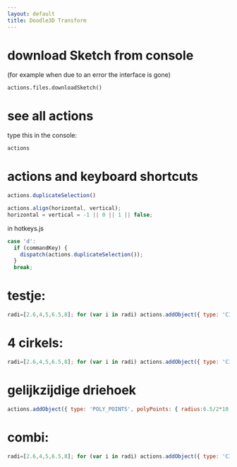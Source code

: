 ```yaml
---
layout: default
title: Doodle3D Transform
---
```


# download Sketch from console
(for example when due to an error the interface is gone)
```
actions.files.downloadSketch()
```

# see all actions
type this in the console:
```js
actions
```

# actions and keyboard shortcuts
```js
actions.duplicateSelection()

actions.align(horizontal, vertical);
horizontal = vertical = -1 || 0 || 1 || false;
```

in hotkeys.js
```js
case 'd':
  if (commandKey) {
    dispatch(actions.duplicateSelection());
  }
  break;
```

# testje:
```js
radi=[2.6,4,5,6.5,8]; for (var i in radi) actions.addObject({ type: 'CIRCLE', transform: new CAL.Matrix({x:i*10}), circle: { radius:radi[i]/2*10, segment: Math.PI * 2 } });
```

# 4 cirkels:
```js
radi=[2.6,4,5,6.5,8]; for (var i in radi) actions.addObject({ type: 'CIRCLE', transform: new CAL.Matrix({x:i*10}), circle: { radius:radi[i]/2*10, segment: Math.PI * 2 } }); 
```

# gelijkzijdige driehoek
```js
actions.addObject({ type: 'POLY_POINTS', polyPoints: { radius:6.5/2*10, numPoints:3 } });
```

# combi:
```js
radi=[2.6,4,5,6.5,8]; for (var i in radi) actions.addObject({ type: 'CIRCLE', circle: { radius:radi[i]/2*10, segment: Math.PI * 2 } }); actions.addObject({ type: 'POLY_POINTS', polyPoints: { radius:6.5/2*10, numPoints:3 } });
```
